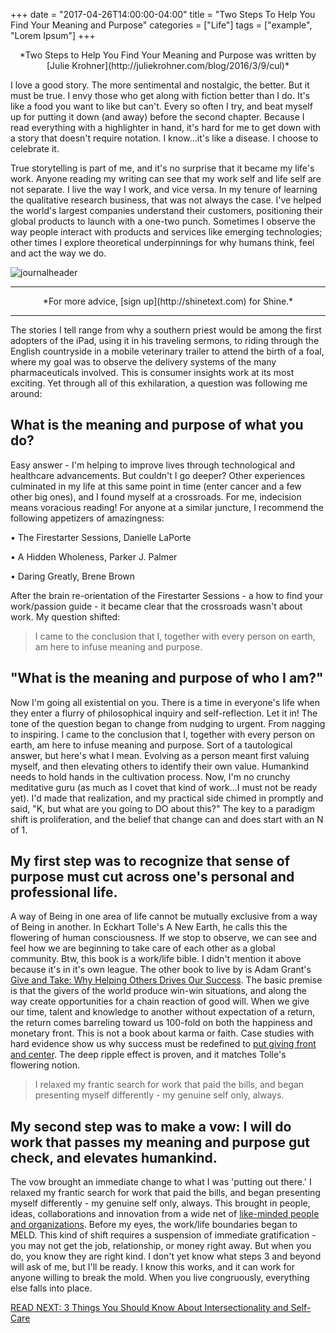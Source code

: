 +++
  date = "2017-04-26T14:00:00-04:00"
  title = "Two Steps To Help You Find Your Meaning and Purpose"
  categories = ["Life"]
  tags = ["example", "Lorem Ipsum"]
+++



<center> *Two Steps to Help You Find Your Meaning and Purpose was written by [Julie Krohner](http://juliekrohner.com/blog/2016/3/9/cul)* </center>

<span class=dropcap>I</span> love a good story.  The more sentimental and nostalgic, the better.  But it must be true. I envy those who get along with fiction better than I do.  It's like a food you want to like but can't. Every so often I try, and beat myself up for putting it down (and away) before the second chapter.  Because I read everything with a highlighter in hand, it's hard for me to get down with a story that doesn't require notation.  I know...it's like a disease.  I choose to celebrate it.

True storytelling is part of me, and it's no surprise that it became my life's work.  Anyone reading my writing can see that my work self and life self are not separate.  I live the way I work, and vice versa.  In my tenure of learning the qualitative research business, that was not always the case. I've helped the world's largest companies understand their customers, positioning their global products to launch with a one-two punch. Sometimes I observe the way people interact with products and services like emerging technologies; other times I explore theoretical underpinnings for why humans think, feel and act the way we do.

![journalheader](//images.contentful.com/awpxl2koull4/rpsqcqGRbMGumGwcquqii/225e333e9612acb93591fa5c1cfa0ab4/journalheader.jpg)

---

<center> *For more advice, [sign up](http://shinetext.com) for Shine.* </center>

---



The stories I tell range from why a southern priest would be among the first adopters of the iPad, using it in his traveling sermons, to riding through the English countryside in a mobile veterinary trailer to attend the birth of a foal, where my goal was to observe the delivery systems of the many pharmaceuticals involved.  This is consumer insights work at its most exciting. Yet through all of this exhilaration, a question was following me around:

## What is the meaning and purpose of what you do? 

Easy answer - I'm helping to improve lives through technological and healthcare advancements. But couldn't I go deeper?  Other experiences culminated in my life at this same point in time (enter cancer and a few other big ones), and I found myself at a crossroads.  For me, indecision means voracious reading!  For anyone at a similar juncture, I recommend the following appetizers of amazingness:

<p>  • The Firestarter Sessions, Danielle LaPorte </p>
<p>  • A Hidden Wholeness, Parker J. Palmer </p>
<p>  • Daring Greatly, Brene Brown </p>

After the brain re-orientation of the Firestarter Sessions - a how to find your work/passion guide - it became clear that the crossroads wasn't about work.  My question shifted:

> I came to the conclusion that I, together with every person on earth, am here to infuse meaning and purpose.  

## "What is the meaning and purpose of who I am?"

Now I'm going all existential on you.  There is a time in everyone's life when they enter a flurry of philosophical inquiry and self-reflection.  Let it in!  The tone of the question began to change from nudging to urgent. From nagging to inspiring. I came to the conclusion that I, together with every person on earth, am here to infuse meaning and purpose.  Sort of a tautological answer, but here's what I mean.  Evolving as a person meant first valuing myself, and then elevating others to identify their own value. Humankind needs to hold hands in the cultivation process.  Now, I'm no crunchy meditative guru (as much as I covet that kind of work...I must not be ready yet).  I'd made that realization, and my practical side chimed in promptly and said, "K, but what are you going to DO about this?"  The key to a paradigm shift is proliferation, and the belief that change can and does start with an N of 1.  

## My first step was to recognize that sense of purpose must cut across one's personal and professional life.  

A way of Being in one area of life cannot be mutually exclusive from a way of Being in another. In Eckhart Tolle's A New Earth, he calls this the flowering of human consciousness.  If we stop to observe, we can see and feel how we are beginning to take care of each other as a global community.  Btw, this book is a work/life bible.  I didn't mention it above because it's in it's own league. The other book to live by is Adam Grant's [Give and Take:  Why Helping Others Drives Our Success](https://www.amazon.com/Give-Take-Helping-Others-Success/dp/0143124986). The basic premise is that the givers of the world produce win-win situations, and along the way create opportunities for a chain reaction of good will.  When we give our time, talent and knowledge to another without expectation of a return, the return comes barreling toward us 100-fold on both the happiness and monetary front. This is not a book about karma or faith.  Case studies with hard evidence show us why success must be redefined to [put giving front and center](http://advice.shinetext.com/articles/4-ways-you-can-make-an-impact-on-a-strangers-life/?utm_source=Shine&utm_medium=Blog).  The deep ripple effect is proven, and it matches Tolle's flowering notion.

> I relaxed my frantic search for work that paid the bills, and began presenting myself differently - my genuine self only, always.

## My second step was to make a vow: I will do work that passes my meaning and purpose gut check, and elevates humankind. 

The vow brought an immediate change to what I was 'putting out there.' I relaxed my frantic search for work that paid the bills, and began presenting myself differently - my genuine self only, always.  This brought in people, ideas, collaborations and innovation from a wide net of [like-minded people and organizations](http://advice.shinetext.com/articles/the-secret-to-only-doing-things-you-actually-want-to-do/?utm_source=Shine&utm_medium=Blog).  Before my eyes, the work/life boundaries began to MELD.  This kind of shift requires a suspension of immediate gratification - you may not get the job, relationship, or money right away.  But when you do, you know they are right kind.  I don't yet know what steps 3 and beyond will ask of me, but I'll be ready.  I know this works, and it can work for anyone willing to break the mold.  When you live congruously, everything else falls into place. 

[READ NEXT: 3 Things You Should Know About Intersectionality and Self-Care](http://advice.shinetext.com/articles/3-things-you-should-know-about-intersectionality-and-self-care/?utm_source=Shine&utm_medium=Blog)


<div class="pubexchange_module" id="pubexchange_below_content" data-pubexchange-module-id="2323"></div>

<script>(function(w, d, s, id) {
  w.PUBX=w.PUBX || {pub: "shine_text", discover: false, lazy: true};
  var js, pjs = d.getElementsByTagName(s)[0];
  if (d.getElementById(id)) return;
  js = d.createElement(s); js.id = id; js.async = true;
  js.src = "//main.pubexchange.com/loader.min.js";
  pjs.parentNode.insertBefore(js, pjs);
}(window, document, "script", "pubexchange-jssdk"));</script>
